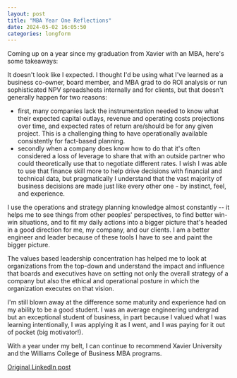 ```yaml
---
layout: post
title: "MBA Year One Reflections"
date: 2024-05-02 16:05:50
categories: longform
---
```


Coming up on a year since my graduation from Xavier with an MBA, here's some takeaways:

It doesn't look like I expected. I thought I'd be using what I've learned as a business co-owner, board member, and MBA grad to do ROI analysis or run sophisticated NPV spreadsheets internally and for clients, but that doesn't generally happen for two reasons: 
* first, many companies lack the instrumentation needed to know what their expected capital outlays, revenue and operating costs projections over time, and expected rates of return are/should be for any given project. This is a challenging thing to have operationally available consistently for fact-based planning. 
* secondly when a company does know how to do that it's often considered a loss of leverage to share that with an outside partner who could theoretically use that to negotiate different rates. I wish I was able to use that finance skill more to help drive decisions with financial and technical data, but pragmatically I understand that the vast majority of business decisions are made just like every other one - by instinct, feel, and experience.

I use the operations and strategy planning knowledge almost constantly -- it helps me to see things from other peoples' perspectives, to find better win-win situations, and to fit my daily actions into a bigger picture that's headed in a good direction for me, my company, and our clients. I am a better engineer and leader because of these tools I have to see and paint the bigger picture.

The values based leadership concentration has helped me to look at organizations from the top-down and understand the impact and influence that boards and executives have on setting not only the overall strategy of a company but also the ethical and operational posture in which the organization executes on that vision.

I'm still blown away at the difference some maturity and experience had on my ability to be a good student. I was an average engineering undergrad but an exceptional student of business, in part because I valued what I was learning intentionally, I was applying it as I went, and I was paying for it out of pocket (big motivator!).

With a year under my belt, I can continue to recommend Xavier University and the Williams College of Business MBA programs.

[Original LinkedIn post](https://www.linkedin.com/feed/update/urn%3Ali%3Ashare%3A7191830253181243392)
